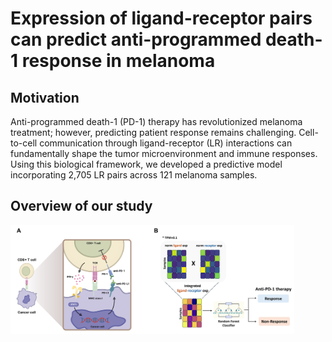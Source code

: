# Expression of ligand-receptor pairs can predict anti-programmed death-1 response in melanoma 
## Motivation
Anti-programmed death-1 (PD-1) therapy has revolutionized melanoma treatment; however, predicting patient response remains challenging. Cell-to-cell communication through ligand-receptor (LR) interactions can fundamentally shape the tumor microenvironment and immune responses. Using this biological framework, we developed a predictive model incorporating 2,705 LR pairs across 121 melanoma samples.
## Overview of our study
<img src="Images/Fig1_overview.png" width="90%" height="50%"></img><br/>
